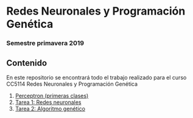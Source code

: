 # Redes Neuronales y Programación Genética
### Semestre primavera 2019

## Contenido

En este repositorio se encontrará todo el trabajo realizado para el curso CC5114 Redes Neuronales y Programación Genética

1. [Perceptron (primeras clases)](Perceptron/Perceptron.md)
2. [Tarea 1: Redes neuronales](Tarea1/Tarea1.md)
3. [Tarea 2: Algoritmo genético](Tarea2/Tarea2.md)